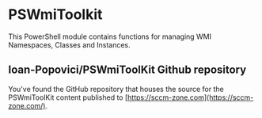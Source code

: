 # PSWmiToolkit

This PowerShell module contains functions for managing WMI Namespaces, Classes and Instances.

## Ioan-Popovici/PSWmiToolKit Github repository

You've found the GitHub repository that houses the source for the PSWmiToolKit content published to [https://sccm-zone.com](https://sccm-zone.com/).
